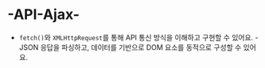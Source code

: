 # -API-Ajax-
- `fetch()`와 `XMLHttpRequest`를 통해 API 통신 방식을 이해하고 구현할 수 있어요. - JSON 응답을 파싱하고, 데이터를 기반으로 DOM 요소를 동적으로 구성할 수 있어요.
